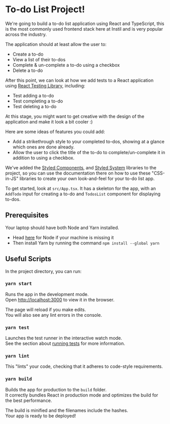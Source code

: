 # To-do List Project!

We're going to build a to-do list application using React and TypeScript, this is the most commonly used frontend stack here at Instil and is very popular across the industry.

The application should at least allow the user to:
* Create a to-do
* View a list of their to-dos
* Complete & un-complete a to-do using a checkbox
* Delete a to-do

After this point, we can look at how we add tests to a React application using [React Testing Library](https://testing-library.com/docs/react-testing-library/intro/), including:
* Test adding a to-do
* Test completing a to-do
* Test deleting a to-do

At this stage, you might want to get creative with the design of the application and make it look a bit cooler :) 

Here are some ideas of features you could add:
* Add a strikethrough style to your completed to-dos, showing at a glance which ones are done already.
* Allow the user to click the title of the to-do to complete/un-complete it in addition to using a checkbox.

We've added the [Styled Components](https://styled-components.com/), and [Styled System](https://styled-system.com/) libraries to the project, so you can use the documentation there on how to use these "CSS-in-JS" libraries to create your own look-and-feel for your to-do list app.

To get started, look at `src/App.tsx`. It has a skeleton for the app, with an `AddTodo` input for creating a to-do and `TodosList` component for displaying to-dos.

## Prerequisites

Your laptop should have both Node and Yarn installed.
* Head [here](https://nodejs.org/en/download/) for Node if your machine is missing it
* Then install Yarn by running the command `npm install --global yarn`

## Useful Scripts

In the project directory, you can run:

### `yarn start`

Runs the app in the development mode.\
Open [http://localhost:3000](http://localhost:3000) to view it in the browser.

The page will reload if you make edits.\
You will also see any lint errors in the console.

### `yarn test`

Launches the test runner in the interactive watch mode.\
See the section about [running tests](https://facebook.github.io/create-react-app/docs/running-tests) for more information.

### `yarn lint`

This "lints" your code, checking that it adheres to code-style requirements.

### `yarn build`

Builds the app for production to the `build` folder.\
It correctly bundles React in production mode and optimizes the build for the best performance.

The build is minified and the filenames include the hashes.\
Your app is ready to be deployed!
